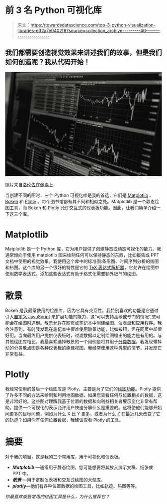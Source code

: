 # 前 3 名 Python 可视化库

> 原文：<https://towardsdatascience.com/top-3-python-visualization-libraries-e32a7e0402f8?source=collection_archive---------46----------------------->

## 我们都需要创造视觉效果来讲述我们的故事，但是我们如何创造呢？我从代码开始！

![](img/ff659cd027c9ca998aef64c6c6737c1c.png)

照片来自[洛伦佐](https://www.pexels.com/@lorenzocafaro)在[像素](https://www.pexels.com/)上

当创建不同的图时，三个 Python 可视化库是我的首选，它们是 [Matplotlib](https://matplotlib.org/) 、 [Bokeh](https://bokeh.org/) 和 [Plotly](https://plotly.com/) 。每个图书馆都有其不同和相似之处。Matplotlib 是一个静态绘图工具，而 Bokeh 和 Plotly 允许交互式的仪表板功能。因此，让我们简单介绍一下这三个库。

# Matplotlib

Matplotlib 是一个 Python 库，它为用户提供了创建静态或动态可视化的能力。我通常倾向于使用 matplotlib 图来绘制任何可以保持静态的东西，比如报告或 PPT 文档中使用的视觉效果。我使用这个库中的标准图:条形图、时间序列分析的线图和热图。这个库的另一个很好的特性是它的 [TeX 表达式解析器](https://matplotlib.org/tutorials/text/mathtext.html#sphx-glr-tutorials-text-mathtext-py)，它允许在绘图中使用数学表达式。添加这些表达式有助于格式化需要额外细节的绘图。

# 散景

Bokeh 是我最常使用的绘图库，因为它具有交互性。我特别喜欢的功能是它通过引入[自定义 JavaScript](https://bokeh.org/) 来扩展功能的能力，这“可以支持高级或专门的情况”,您可能会在绘图时遇到。散景允许在网页或笔记本中创建绘图、仪表盘和应用程序。我会注意到，有时我发现在笔记本中很难使用散景功能，比如按钮，但在网页中却很好用。当向最终用户提供仪表板时，过滤数据以定制绘图输出的能力是有用的。与其他绘图库相比，我最喜欢选择散景的一个用例是将其用于[分类数据](https://docs.bokeh.org/en/latest/docs/user_guide/categorical.html)。我发现带抖动的分类散点图是各种仪表板的绝佳视图。我经常使用这种类型的情节，并发现它非常有益。

# Plotly

我经常使用的最后一个绘图库是 Plotly，主要是为了它们的[绘图功能](https://plotly.com/python/maps/)。Plotly 提供了许多不同的方法来绘制和利用地图数据，如果您查看任何与位置相关的数据，这是非常好的。这些图对理解我基于位置的数据和向利益相关者展示变化非常有帮助。提供一个可视化的表示允许用户快速分解什么是重要的。这将使他们能够开始问更多的目标问题，例如为什么 X 比 Y 更多，或者为什么 Z 在最近几天改变了它的轨迹？如果你有任何位置数据，我建议查看 Plotly 的工具。

# 摘要

对于我的项目，这是我的三个常用库，用于可视化和仪表板。

*   ***Matplotlib*** —通常用于静态绘图，您可能想要将其放入演示文稿、纸张或 PPT 中。
*   ***散景*** —用于定制仪表板和交互式绘图的大型库。
*   ***plottly***—他们有各种位置数据的绘图工具，比如轨迹、热图等等。

*你最喜欢或最常用的绘图工具是什么，为什么推荐它？*